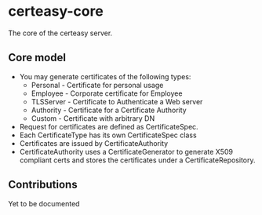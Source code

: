 # certeasy-core
The core of the certeasy server.


## Core model
* You may generate certificates of the following types:
  * Personal - Certificate for personal usage
  * Employee - Corporate certificate for Employee
  * TLSServer - Certificate to Authenticate a Web server 
  * Authority - Certificate for a Certificate Authority
  * Custom - Certificate with arbitrary DN
* Request for certificates are defined as CertificateSpec.
* Each CertificateType has its own CertificateSpec class
* Certificates are issued by CertificateAuthority
* CertificateAuthority uses a CertificateGenerator to generate X509 compliant certs and stores the certificates under a CertificateRepository.


## Contributions
Yet to be documented


